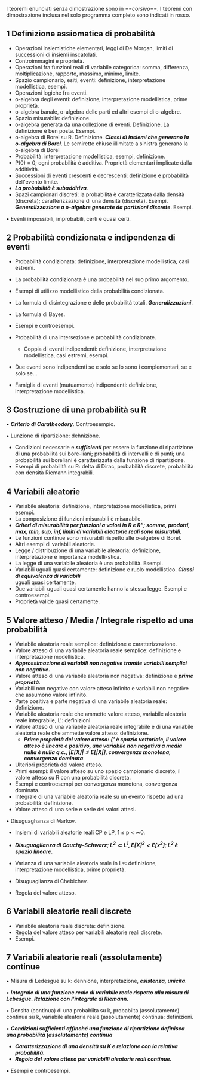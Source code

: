 

I teoremi enunciati senza dimostrazione sono in ==*corsivo*==. I teoremi con dimostrazione inclusa nel solo programma completo sono indicati in rosso.

## 1 Definizione assiomatica di probabilità

- ﻿﻿Operazioni insiemistiche elementari, leggi di De Morgan, limiti di successioni di insiemi inscatolati.
- ﻿﻿Controimmagini e proprietà.
- ﻿﻿Operazioni fra funzioni reali di variabile categorica: somma, differenza, moltiplicazione, rapporto, massimo, minimo, limite.
- ﻿﻿Spazio campionario, esiti, eventi: definizione, interpretazione modellistica, esempi.
- ﻿﻿Operazioni logiche fra eventi.
- ﻿﻿o-algebra degli eventi: definizione, interpretazione modellistica, prime proprietà.
- ﻿﻿o-algebra banale, o-algebra delle parti ed altri esempi di o-algebre.
- ﻿﻿Spazio misurabile: definizione.
- ﻿﻿o-algebra generata da una collezione di eventi. Definizione. La definizione è ben posta. Esempi.
- ﻿﻿o-algebra di Borel su R. Definizione. ***Classi di insiemi che generano la o-algebra di Borel***. Le semirette chiuse illimitate a sinistra generano la o-algebra di Borel
- ﻿﻿Probabilità: interpretazione modellistica, esempi, definizione.
- ﻿﻿P(0) = 0; ogni probabilità è additiva. Proprietà elementari implicate dalla additività.
- ﻿﻿Successioni di eventi crescenti e decrescenti: definizione e probabilità dell'evento limite.
- ﻿﻿***La probabilità è subadditiva***.
- ﻿﻿Spazi campionari discreti: la probabilità è caratterizzata dalla densità (discreta); caratterizzazione di una densità (discreta). Esempi. ***Generalizzazione a o-algebre generate da partizioni discrete***. Esempi.

• Eventi impossibili, improbabili, certi e quasi certi.

## 2 Probabilità condizionata e indipendenza di eventi

- ﻿﻿Probabilità condizionata: definizione, interpretazione modellistica, casi estremi.
- ﻿﻿La probabilità condizionata è una probabilità nel suo primo argomento.
- ﻿﻿Esempi di utilizzo modellistico della probabilità condizionata.
- ﻿﻿La formula di disintegrazione e delle probabilità totali. ***Generalizzazioni***.
- ﻿﻿La formula di Bayes.
- ﻿﻿Esempi e controesempi.
- ﻿﻿Probabilità di una intersezione e probabilità condizionate.
  
  - ﻿﻿Coppia di eventi indipendenti: definizione, interpretazione modellistica, casi estremi, esempi.
- ﻿﻿Due eventi sono indipendenti se e solo se lo sono i complementari, se e solo se...
- ﻿﻿Famiglia di eventi (mutuamente) indipendenti: definizione, interpretazione modellistica.

## 3 Costruzione di una probabilità su R

• ***Criterio di Caratheodory***. Controesempio.

• Lunzione di ripartizione: dehnizione.

- ﻿﻿Condizioni necessarie e ***sufficienti*** per essere la funzione di ripartizione di una probabilità sui bore-liani; probabilità di intervalli e di punti; una probabilità sui boreliani è caratterizzata dalla funzione di ripartizione.
- ﻿﻿Esempi di probabilità su R: delta di Dirac, probabilità discrete, probabilità con densità Riemann integrabili.

## 4 Variabili aleatorie

- ﻿﻿Variabile aleatoria: definizione, interpretazione modellistica, primi esempi.
- ﻿﻿La composizione di funzioni misurabili è misurabile.
- ﻿﻿***Criteri di misurabilità per funzioni a valori in R e R"; somme, prodotti, max, min, sup, inf, limiti di variabili aleatorie reali sono misurabili.***
- ﻿﻿Le funzioni continue sono misurabili rispetto alle o-algebre di Borel.
- ﻿﻿Altri esempi di variabili aleatorie.
- ﻿﻿Legge / distribuzione di una variabile aleatoria: definizione, interpretazione e importanza modelli-stica.
- ﻿﻿La legge di una variabile aleatoria è una probabilità. Esempi.
- ﻿﻿Variabili uguali quasi certamente: definizione e ruolo modellistico. ***Classi di equivalenza di variabili***  
    uguali quasi certamente.
- ﻿﻿Due variabili uguali quasi certamente hanno la stessa legge. Esempi e controesempi.
- ﻿﻿Proprietà valide quasi certamente.

## 5 Valore atteso / Media / Integrale rispetto ad una probabilità

- ﻿﻿Variabile aleatoria reale semplice: definizione e caratterizzazione.
- ﻿﻿Valore atteso di una variabile aleatoria reale semplice: definizione e interpretazione modellistica.
- ﻿﻿***Approssimazione di variabili non negative tramite variabili semplici non negative.***
- ﻿﻿Valore atteso di una variabile aleatoria non negativa: definizione e ***prime proprietà***.
- ﻿﻿Variabili non negative con valore atteso infinito e variabili non negative che assumono valore infinito.
- ﻿﻿Parte positiva e parte negativa di una variabile aleatoria reale: definizione.
- ﻿﻿Variabile aleatoria reale che ammette valore atteso, variabile aleatoria reale integrabile, L': definizioni
- ﻿﻿Valore atteso di una variabile aleatoria reale integrabile e di una variabile aleatoria reale che ammette valore atteso: definizione.
  - ﻿﻿***Prime proprietà del valore atteso: {' è spazio vettoriale, il valore atteso è lineare e positivo, una variabile non negativa a media nulla è nulla q.c., $|E[X]| ≤ E[|X|]$, convergenza monotona,  convergenza dominata***.
- ﻿﻿Ulteriori proprietà del valore atteso.
- ﻿﻿Primi esempi: il valore atteso su uno spazio campionario discreto, il valore atteso su R con una probabilità discreta.
- ﻿﻿Esempi e controesempi per convergenza monotona, convergenza dominata.
- ﻿﻿Integrale di una variabile aleatoria reale su un evento rispetto ad una probabilità: definizione.
- ﻿﻿Valore atteso di una serie e serie dei valori attesi.

• Disuguaghanza di Markov.

- ﻿﻿Insiemi di variabili aleatorie reali CP e LP, 1 ≤ p < ∞0.
- ﻿﻿***Disuguaglianza di Cauchy-Schwarz; $L^2 \subset L^1, E[X]^2 < E[x^2]$; $L^2$ è spazio lineare.***

- ﻿﻿Varianza di una variabile aleatoria reale in L*: definizione, interpretazione modellistica, prime proprietà.
- ﻿﻿Disuguaglianza di Chebichev.
- ﻿﻿Regola del valore atteso.

## 6 Variabili aleatorie reali discrete

- ﻿﻿Variabile aleatoria reale discreta: definizione.
- ﻿﻿Regola del valore atteso per variabili aleatorie reali discrete.
- ﻿﻿Esempi.

## 7 Variabili aleatorie reali (assolutamente) continue

• Misura di Ledesgue su k: dennione, interpretazione, ***esistenza, unicita***.

• ***Integrale di una funzione reale di variabile reale rispetto alla misura di Lebesgue. Relazione con l'integrale di Riemann.***

• Densita (continua) di una probabilta su k, probabilta (assolutamente) continua su k, variabile aleatoria reale (assolutamente) continua: definizioni.

• ***Condizioni sufficienti affinché una funzione di ripartizione definisca una probabilità (assolutamente) continua***

- ﻿﻿***Caratterizzazione di una densità su K e relazione con la relativa probabilità.***
- ﻿﻿***Regola del valore atteso per variabilli aleatorie reali continue.***

• Esempi e controesempi.

